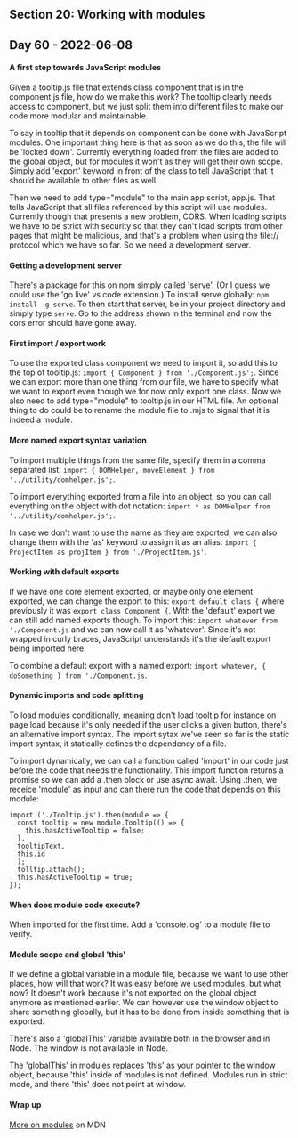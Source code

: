 ## Section 20: Working with modules

## Day 60 - 2022-06-08

#### <b>A first step towards JavaScript modules</b>

Given a tooltip.js file that extends class component that is in the component.js file, how do we make this work? The tooltip clearly needs access to component, but we just split them into different files to make our code more modular and maintainable.

To say in tooltip that it depends on component can be done with JavaScript modules. One important thing here is that as soon as we do this, the file will be 'locked down'. Currently everything loaded from the files are added to the global object, but for modules it won't as they will get their own scope. Simply add 'export' keyword in front of the class to tell JavaScript that it should be available to other files as well.

Then we need to add type="module" to the main app script, app.js. That tells JavaScript that all files referenced by this script will use modules. Currently though that presents a new problem, CORS. When loading scripts we have to be strict with security so that they can't load scripts from other pages that might be malicious, and that's a problem when using the file:// protocol which we have so far. So we need a development server.

#### <b>Getting a development server</b>

There's a package for this on npm simply called 'serve'. (Or I guess we could use the 'go live' vs code extension.) To install serve globally: `npm install -g serve`. To then start that server, be in your project directory and simply type `serve`. Go to the address shown in the terminal and now the cors error should have gone away.

#### <b>First import / export work</b>

To use the exported class component we need to import it, so add this to the top of tooltip.js: `import { Component } from './Component.js';`. Since we can export more than one thing from our file, we have to specify what we want to export even though we for now only export one class. Now we also need to add type="module" to tooltip.js in our HTML file. An optional thing to do could be to rename the module file to .mjs to signal that it is indeed a module.

#### <b>More named export syntax variation</b>

To import multiple things from the same file, specify them in a comma separated list: `import { DOMHelper, moveElement } from '../utility/domhelper.js';`.

To import everything exported from a file into an object, so you can call everything on the object with dot notation: `import * as DOMHelper from '../utility/domhelper.js';`.

In case we don't want to use the name as they are exported, we can also change them with the 'as' keyword to assign it as an alias: `import { ProjectItem as projItem } from './ProjectItem.js'`.

#### <b>Working with default exports</b>

If we have one core element exported, or maybe only one element exported, we can change the export to this: `export default class {` where previously it was `export class Component {`. With the 'default' export we can still add named exports though. To import this: `import whatever from './Component.js` and we can now call it as 'whatever'. Since it's not wrapped in curly braces, JavaScript understands it's the default export being imported here.

To combine a default export with a named export: `import whatever, { doSomething } from './Component.js`.

#### <b>Dynamic imports and code splitting</b>

To load modules conditionally, meaning don't load tooltip for instance on page load because it's only needed if the user clicks a given button, there's an alternative import syntax. The import sytax we've seen so far is the static import syntax, it statically defines the dependency of a file.

To import dynamically, we can call a function called 'import' in our code just before the code that needs the functionality. This import function returns a promise so we can add a .then block or use async await. Using .then, we receice 'module' as input and can there run the code that depends on this module:

```JS
import ('./Tooltip.js').then(module => {
  const tooltip = new module.Tooltip(() => {
    this.hasActiveTooltip = false;
  },
  tooltipText,
  this.id
  );
  tolltip.attach();
  this.hasActiveTooltip = true;
});
```

#### <b>When does module code execute?</b>

When imported for the first time. Add a 'console.log' to a module file to verify.

#### <b>Module scope and global 'this'</b>

If we define a global variable in a module file, because we want to use other places, how will that work? It was easy before we used modules, but what now? It doesn't work because it's not exported on the global object anymore as mentioned earlier. We can however use the window object to share something globally, but it has to be done from inside something that is exported.

There's also a 'globalThis' variable available both in the browser and in Node. The window is not available in Node.

The 'globalThis' in modules replaces 'this' as your pointer to the window object, because 'this' inside of modules is not defined. Modules run in strict mode, and there 'this' does not point at window.

#### <b>Wrap up</b>

[More on modules](https://developer.mozilla.org/en-US/docs/Web/JavaScript/Guide/Modules) on MDN
